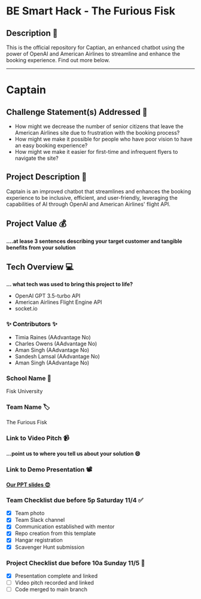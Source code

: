 # BE Smart Hack - The Furious Fisk

## Description 🚨 
This is the official repository for Captian, an enhanced chatbot using the power of OpenAI and American Airlines to streamline and enhance the booking experience. Find out more below.
___________
# Captain

## Challenge Statement(s) Addressed 🎯
* How might we decrease the number of senior citizens that leave the American Airlines site due to frustration with the booking process?
* How might we make it possible for people who have poor vision to have an easy booking experience?
* How might we make it easier for first-time and infrequent flyers to navigate the site?

## Project Description 🤯
Captain is an improved chatbot that streamlines and enhances the booking
experience to be inclusive, efficient, and user-friendly, leveraging
the capabilities of AI through OpenAI and American Airlines' flight
API.

## Project Value 💰
**....at lease 3 sentences describing your target customer and tangible benefits from your solution**


## Tech Overview 💻
**... what tech was used to bring this project to life?**
* OpenAI GPT 3.5-turbo API
* American Airlines Flight Engine API
* socket.io


### ✨ Contributors ✨
* Timia Raines (AAdvantage No)
* Charles Owens (AAdvantage No)
* Aman Singh (AAdvantage No)
* Sandesh Lamsal (AAdvantage No)
* Aman Singh (AAdvantage No)

### School Name 🏫
Fisk University

### Team Name 🏷
The Furious Fisk

### Link to Video Pitch 📹
**...point us to where you tell us about your solution 😄**

### Link to Demo Presentation 📽
[**Our PPT slides 😍**](https://1drv.ms/p/s!AlE9P1fn-tu5gZIs4unMHrX5KTGEOA)

### Team Checklist due before 5p Saturday 11/4 ✅
- [X] Team photo
- [X] Team Slack channel
- [X] Communication established with mentor
- [X] Repo creation from this template
- [X] Hangar registration
- [X] Scavenger Hunt submission

### Project Checklist due before 10a Sunday 11/5 🏁
- [X] Presentation complete and linked
- [ ] Video pitch recorded and linked
- [ ] Code merged to main branch
